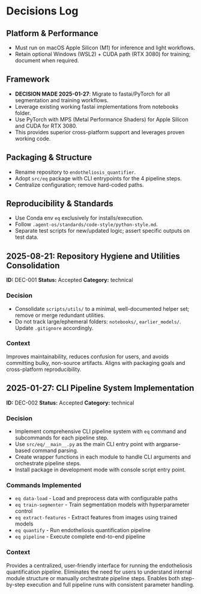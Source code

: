 # Decisions Log

## Platform & Performance
- Must run on macOS Apple Silicon (M1) for inference and light workflows.
- Retain optional Windows (WSL2) + CUDA path (RTX 3080) for training; document when required.

## Framework
- **DECISION MADE 2025-01-27**: Migrate to fastai/PyTorch for all segmentation and training workflows.
- Leverage existing working fastai implementations from notebooks folder.
- Use PyTorch with MPS (Metal Performance Shaders) for Apple Silicon and CUDA for RTX 3080.
- This provides superior cross-platform support and leverages proven working code.

## Packaging & Structure
- Rename repository to `endotheliosis_quantifier`.
- Adopt `src/eq` package with CLI entrypoints for the 4 pipeline steps.
- Centralize configuration; remove hard-coded paths.

## Reproducibility & Standards
- Use Conda env `eq` exclusively for installs/execution.
- Follow `.agent-os/standards/code-style/python-style.md`.
- Separate test scripts for new/updated logic; assert specific outputs on test data.

## 2025-08-21: Repository Hygiene and Utilities Consolidation
**ID:** DEC-001
**Status:** Accepted
**Category:** technical

### Decision
- Consolidate `scripts/utils/` to a minimal, well-documented helper set; remove or merge redundant utilities.
- Do not track large/ephemeral folders: `notebooks/`, `earlier_models/`. Update `.gitignore` accordingly.

### Context
Improves maintainability, reduces confusion for users, and avoids committing bulky, non-source artifacts. Aligns with packaging goals and cross-platform reproducibility.

## 2025-01-27: CLI Pipeline System Implementation
**ID:** DEC-002
**Status:** Accepted
**Category:** technical

### Decision
- Implement comprehensive CLI pipeline system with `eq` command and subcommands for each pipeline step.
- Use `src/eq/__main__.py` as the main CLI entry point with argparse-based command parsing.
- Create wrapper functions in each module to handle CLI arguments and orchestrate pipeline steps.
- Install package in development mode with console script entry point.

### Commands Implemented
- `eq data-load` - Load and preprocess data with configurable paths
- `eq train-segmenter` - Train segmentation models with hyperparameter control
- `eq extract-features` - Extract features from images using trained models
- `eq quantify` - Run endotheliosis quantification pipeline
- `eq pipeline` - Execute complete end-to-end pipeline

### Context
Provides a centralized, user-friendly interface for running the endotheliosis quantification pipeline. Eliminates the need for users to understand internal module structure or manually orchestrate pipeline steps. Enables both step-by-step execution and full pipeline runs with consistent parameter handling.
